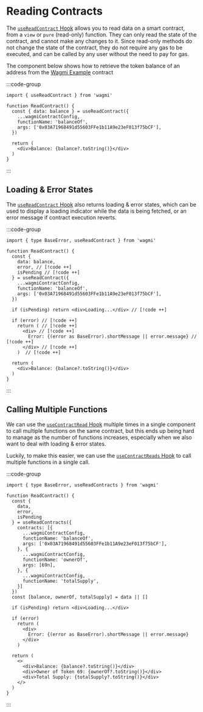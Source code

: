 # Reading Contracts

The [`useReadContract` Hook](/react/api/hooks/useReadContract) allows you to read data on a smart contract, from a `view` or `pure` (read-only) function. They can only read the state of the contract, and cannot make any changes to it. Since read-only methods do not change the state of the contract, they do not require any gas to be executed, and can be called by any user without the need to pay for gas.

The component below shows how to retrieve the token balance of an address from the [Wagmi Example](https://etherscan.io/token/0xFBA3912Ca04dd458c843e2EE08967fC04f3579c2) contract

:::code-group

```tsx [read-contract.tsx]
import { useReadContract } from 'wagmi'

function ReadContract() {
  const { data: balance } = useReadContract({
    ...wagmiContractConfig,
    functionName: 'balanceOf',
    args: ['0x03A71968491d55603FFe1b11A9e23eF013f75bCF'],
  })

  return (
    <div>Balance: {balance?.toString()}</div>
  )
}
```

:::

## Loading & Error States

The [`useReadContract` Hook](/react/api/hooks/useReadContract) also returns loading & error states, which can be used to display a loading indicator while the data is being fetched, or an error message if contract execution reverts.

:::code-group

```tsx [read-contract.tsx]
import { type BaseError, useReadContract } from 'wagmi'

function ReadContract() {
  const { 
    data: balance,
    error, // [!code ++]
    isPending // [!code ++]
  } = useReadContract({
    ...wagmiContractConfig,
    functionName: 'balanceOf',
    args: ['0x03A71968491d55603FFe1b11A9e23eF013f75bCF'],
  })

  if (isPending) return <div>Loading...</div> // [!code ++]

  if (error) // [!code ++]
    return ( // [!code ++]
      <div> // [!code ++]
        Error: {(error as BaseError).shortMessage || error.message} // [!code ++]
      </div> // [!code ++]
    )  // [!code ++]

  return (
    <div>Balance: {balance?.toString()}</div>
  )
}
```

:::

## Calling Multiple Functions

We can use the [`useContractRead` Hook](/react/api/hooks/useContractRead) multiple times in a single component to call multiple functions on the same contract, but this ends up being hard to manage as the number of functions increases, especially when we also want to deal with loading & error states. 

Luckily, to make this easier, we can use the [`useContractReads` Hook](/react/api/hooks/useContractReads) to call multiple functions in a single call.

:::code-group

```tsx [read-contract.tsx]
import { type BaseError, useReadContracts } from 'wagmi'

function ReadContract() {
  const { 
    data,
    error,
    isPending
  } = useReadContracts({ 
    contracts: [{ 
      ...wagmiContractConfig,
      functionName: 'balanceOf',
      args: ['0x03A71968491d55603FFe1b11A9e23eF013f75bCF'],
    }, { 
      ...wagmiContractConfig, 
      functionName: 'ownerOf', 
      args: [69n], 
    }, { 
      ...wagmiContractConfig, 
      functionName: 'totalSupply', 
    }] 
  }) 
  const [balance, ownerOf, totalSupply] = data || [] 

  if (isPending) return <div>Loading...</div>

  if (error)
    return (
      <div>
        Error: {(error as BaseError).shortMessage || error.message}
      </div>
    ) 

  return (
    <>
      <div>Balance: {balance?.toString()}</div>
      <div>Owner of Token 69: {ownerOf?.toString()}</div> 
      <div>Total Supply: {totalSupply?.toString()}</div> 
    </>
  )
}
```

:::
